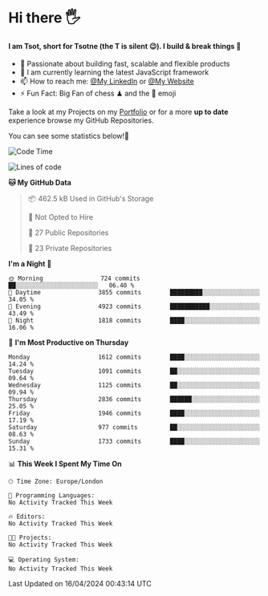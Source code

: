 # Hi there :raised_hand_with_fingers_splayed:
#### I am Tsot, short for Tsotne (the T is silent :wink:). I build & break things :space_invader:
- :telescope: Passionate about building fast, scalable and flexible products
- :seedling: I am currently learning the latest JavaScript framework 
- :mailbox: How to reach me: [@My LinkedIn](https://www.linkedin.com/in/tsotne-gvadzabia/) or [@My Website](https://tsotne.co.uk/contact)
- :zap: Fun Fact: Big Fan of chess ♟ and the 👾 emoji

Take a look at my Projects on my [Portfolio](https://tsotne.co.uk/) or for a more **up to date** experience browse my GitHub Repositories.

You can see some statistics below!:space_invader:
<!--START_SECTION:waka-->
![Code Time](http://img.shields.io/badge/Code%20Time-761%20hrs%202%20mins-blue)

![Lines of code](https://img.shields.io/badge/From%20Hello%20World%20I%27ve%20Written-5.3%20million%20lines%20of%20code-blue)

**🐱 My GitHub Data** 

> 📦 462.5 kB Used in GitHub's Storage 
 > 
> 🚫 Not Opted to Hire
 > 
> 📜 27 Public Repositories 
 > 
> 🔑 23 Private Repositories 
 > 
**I'm a Night 🦉** 

```text
🌞 Morning                724 commits         ██░░░░░░░░░░░░░░░░░░░░░░░   06.40 % 
🌆 Daytime                3855 commits        █████████░░░░░░░░░░░░░░░░   34.05 % 
🌃 Evening                4923 commits        ███████████░░░░░░░░░░░░░░   43.49 % 
🌙 Night                  1818 commits        ████░░░░░░░░░░░░░░░░░░░░░   16.06 % 
```
📅 **I'm Most Productive on Thursday** 

```text
Monday                   1612 commits        ████░░░░░░░░░░░░░░░░░░░░░   14.24 % 
Tuesday                  1091 commits        ██░░░░░░░░░░░░░░░░░░░░░░░   09.64 % 
Wednesday                1125 commits        ██░░░░░░░░░░░░░░░░░░░░░░░   09.94 % 
Thursday                 2836 commits        ██████░░░░░░░░░░░░░░░░░░░   25.05 % 
Friday                   1946 commits        ████░░░░░░░░░░░░░░░░░░░░░   17.19 % 
Saturday                 977 commits         ██░░░░░░░░░░░░░░░░░░░░░░░   08.63 % 
Sunday                   1733 commits        ████░░░░░░░░░░░░░░░░░░░░░   15.31 % 
```


📊 **This Week I Spent My Time On** 

```text
🕑︎ Time Zone: Europe/London

💬 Programming Languages: 
No Activity Tracked This Week

🔥 Editors: 
No Activity Tracked This Week

🐱‍💻 Projects: 
No Activity Tracked This Week

💻 Operating System: 
No Activity Tracked This Week
```


 Last Updated on 16/04/2024 00:43:14 UTC
<!--END_SECTION:waka-->
